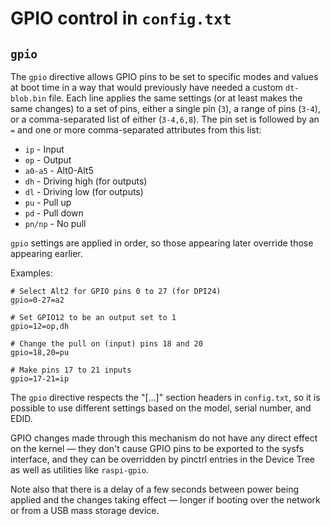# GPIO control in `config.txt`

## `gpio`
The `gpio` directive allows GPIO pins to be set to specific modes and values at boot time in a way that would
previously have needed a custom `dt-blob.bin` file. Each line applies the same settings (or at least makes the same
changes) to a set of pins, either a single pin (`3`), a range of pins (`3-4`), or a comma-separated list of either (`3-4,6,8`).
The pin set is followed by an `=` and one or more comma-separated attributes from this list:

* `ip` - Input
* `op` - Output
* `a0-a5` - Alt0-Alt5
* `dh` - Driving high (for outputs)
* `dl` - Driving low (for outputs)
* `pu` - Pull up
* `pd` - Pull down
* `pn/np` - No pull

`gpio` settings are applied in order, so those appearing later override those appearing earlier.

Examples:
```
# Select Alt2 for GPIO pins 0 to 27 (for DPI24)
gpio=0-27=a2

# Set GPIO12 to be an output set to 1
gpio=12=op,dh

# Change the pull on (input) pins 18 and 20
gpio=18,20=pu

# Make pins 17 to 21 inputs
gpio=17-21=ip
```

The `gpio` directive respects the "[...]" section headers in `config.txt`, so it is possible to use different settings
based on the model, serial number, and EDID.

GPIO changes made through this mechanism do not have any direct effect on the kernel — they don't cause GPIO pins to
be exported to the sysfs interface, and they can be overridden by pinctrl entries in the Device Tree as well as
utilities like `raspi-gpio`.

Note also that there is a delay of a few seconds between power being applied and the changes taking effect — longer
if booting over the network or from a USB mass storage device.
